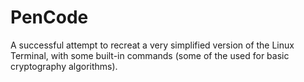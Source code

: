 # PenCode

A successful attempt to recreat a very simplified version of the Linux Terminal, with some built-in commands (some of the used for basic cryptography algorithms).

